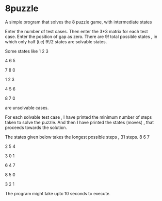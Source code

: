 # 8puzzle
A simple program that solves the 8 puzzle game, with intermediate states

Enter the number of test cases.
Then enter the 3*3 matrix for each test case.
Enter the position of gap as zero.
There are 9! total possible states , in which only half (i.e) 9!/2 
states are solvable states.

Some states like 
1 2 3

4 6 5

7 8 0


1 2 3

4 5 6

8 7 0 

are unsolvable cases.

For each solvable test case , I have printed the minimum number of steps
taken to solve the puzzle.
And then I have printed the states (moves) , that proceeds towards 
the solution.

The states given below takes the longest possible steps , 31 steps.
8 6 7

2 5 4

3 0 1


6 4 7

8 5 0

3 2 1


The program might take upto 10 seconds to execute.
